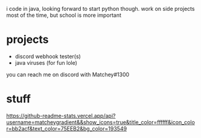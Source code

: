 i code in java, looking forward to start python though.
work on side projects most of the time, but school is more important

# projects
- discord webhook tester(s)
- java viruses (for fun lole)

you can reach me on discord with Matchey#1300

# stuff
https://github-readme-stats.vercel.app/api?username=matcheygradient&&show_icons=true&title_color=ffffff&icon_color=bb2acf&text_color=75EEB2&bg_color=193549
